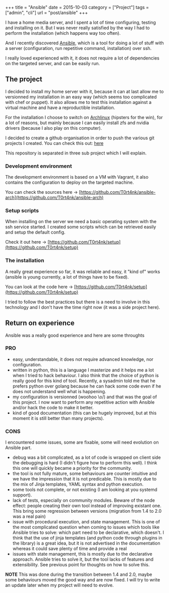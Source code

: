 +++
title = "Ansible"
date = 2015-10-03
category = ["Project"]
tags = ["admin", "cli"]
url = "post/ansible"
+++

I have a home media server, and I spent a lot of time configuring,
testing and installing on it. But I was never really satisfied by
the way I had to perform the installation (which happens way too often).

And I recently discovered [Ansible](https://www.ansible.com/), which
is a tool for doing a lot of stuff with a server
(configuration, run repetitive command, installation) over ssh.

I really loved experienced with it, it does not require a lot
of dependencies on the targeted server, and can be easily run.

## The project

I decided to install my home server with it, because it can at
last allow me to versionned my installation in an easy way
(which seems too complicated with chef or puppet). It also allows
me to test this installation against a virtual machine and have
a reproductible installation.

For the installation I choose to switch on [Archlinux](https://www.archlinux.org/)
(hipsters for the win), for a lot of reasons, but mainly because I can easily
install zfs and nvidia drivers (because I also play on
this computer).

I decided to create a github organisation in order to push the various git
projects I created. You can check this out: [here](https://github.com/T0rt4nk)

This repository is separated in three sub project which I will explain.

### Development environment

The development environment is based on a VM with Vagrant,
it also contains the configuration to deploy on the targeted machine.

You can check the sources here ->
[https://github.com/T0rt4nk/ansible-arch](https://github.com/T0rt4nk/ansible-arch)

### Setup scripts

When installing on the server we need a basic operating system with
the ssh service started. I created some scripts which can be retrieved
easily and setup the default config.

Check it out here ->
[https://github.com/T0rt4nk/setup](https://github.com/T0rt4nk/setup)

### The installation

A really great experience so far, it was reliable and easy, it "kind of" works
(ansible is young currently, a lot of things have to be fixed).

You can look at the code here ->
[https://github.com/T0rt4nk/setup](https://github.com/T0rt4nk/setup)

I tried to follow the best practices but there is a need to involve in this
technology and I don't have the time right now (it was a side project here).

## Return on experience

Ansible was a really good experience and here are some throughts

### PRO

  * easy, understandable, it does not require advanced knowledge, nor
    configuration.
  * written in python, this is a language I masterize and it helps me
    a lot when I tried to hack behaviour. I also think that the choice of
    python is really good for this kind of tool. Recently, a sysadmin told
    me that he prefers python over golang because he can hack some code
    even if he does not understand well what is happening.
  * my configuration is versionned (woohoo \o/) and that was the goal of
    this project. I now want to perform any repetitive action with Ansible
    and/or hack the code to make it better.
  * kind of good documentation (this can be hugely improved, but at this moment
    it is still better than many projects).

### CONS

I encountered some issues, some are fixable, some will need evolution on
Ansible part.

  * debug was a bit complicated, as a lot of code is wrapped on client side
    the debugging is hard (I didn't figure how to perform this well). I think
    this one will quickly became a priority for the community.
  * the tool is not fully mature, some behaviours are counter intuitive and
    we have the impression that it is not predicable. This is mostly due
    to the mix of Jinja templates, YAML syntax and python execution.
  * some tools not complete, or not existing (I am looking at you systemd
    support).
  * lack of tests, especially on community modules. Beware of the node effect:
    people creating their own tool instead of improving existant one. This
    bring some regression between versions (migration from 1.4 to 2.0 was a
    real pain)
  * issue with procedural execution, and state management. This is one of the
    most complicated question when coming to issues which tools like Ansible
    tries to solve: which part need to be declarative, which doesn't. I think
    that the use of jinja templates (and python code through plugins in the
    library) is a great idea, but it is not advertised in the documentation
    whereas it could save plenty of time and provide a real
  * issues with state management, this is mostly due to the declarative
    approach. Ansible tries to solve it, but the tool lacks of features and
    extensibility. See previous point for thoughts on how to solve this.


**NOTE** This was done during the transition between 1.4 and 2.0, maybe some
behaviours moved the good way and are now fixed. I will try to write an update
later when my project will need to evolve.

